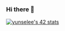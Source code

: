 ### Hi there 👋

[![yunselee's 42 stats](https://badge42.herokuapp.com/api/stats/yunselee)](https://github.com/JaeSeoKim/badge42)


<!--
**yunselee/yunselee** is a ✨ _special_ ✨ repository because its `README.md` (this file) appears on your GitHub profile.
Here are some ideas to get you started:

- 🔭 I’m currently working on ...
- 🌱 I’m currently learning ...
- 👯 I’m looking to collaborate on ...
- 🤔 I’m looking for help with ...
- 💬 Ask me about ...
- 📫 How to reach me: ...
- 😄 Pronouns: ...
- ⚡ Fun fact: ...
-->
